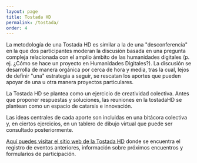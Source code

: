 ```yaml
---
layout: page
title: Tostada HD
permalink: /tostada/
order: 4
---
```


La metodología de una Tostada HD es similar a la de una "desconferencia" en la que dos participantes moderan la discusión basada en una pregunta compleja relacionada con el amplio ámbito de las humanidades digitales (p. ej. ¿Cómo se hace un proyecto en Humanidades Digitales?). La discusión se desarrolla de manera orgánica por cerca de hora y media, tras la cual, lejos de definir "una" estrategia a seguir, se rescatan los aportes que pueden apoyar de una u otra manera proyectos particulares.

La Tostada HD se plantea como un ejercicio de creatividad colectiva. Antes que proponer respuestas y soluciones, las reuniones en la tostadaHD se plantean como un espacio de catarsis e innovación.

Las ideas centrales de cada aporte son incluidas en una bitácora colectiva y, en ciertos ejercicios, en un tablero de dibujo virtual que puede ser consultado posteriormente.

[Aquí puedes visitar el sitio web de la Tostada HD](https://tostadahd.github.io/pan/index.html) donde se encuentra el registro de eventos anteriores, información sobre próximos encuentros y formularios de participación.